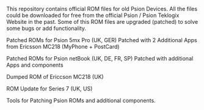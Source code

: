 This repository contains official ROM files for old Psion Devices.
All the files could be downloaded for free from the official Psion / Psion Teklogix Website in the past.
Some of this ROM files are upgraded (patched) to solve some bugs or add functionality.

Patched ROMs for Psion 5mx Pro (UK, GER)
Patched with 2 Additional Apps from Ericsson MC218 (MyPhone + PostCard)

Patched ROMs for Psion netBook (UK, DE, FR, SP)
Patched with additional Apps and components

Dumped ROM of Ericcson MC218 (UK)

ROM Update for Series 7 (UK, US)

Tools for Patching Psion ROMs and additional components.
